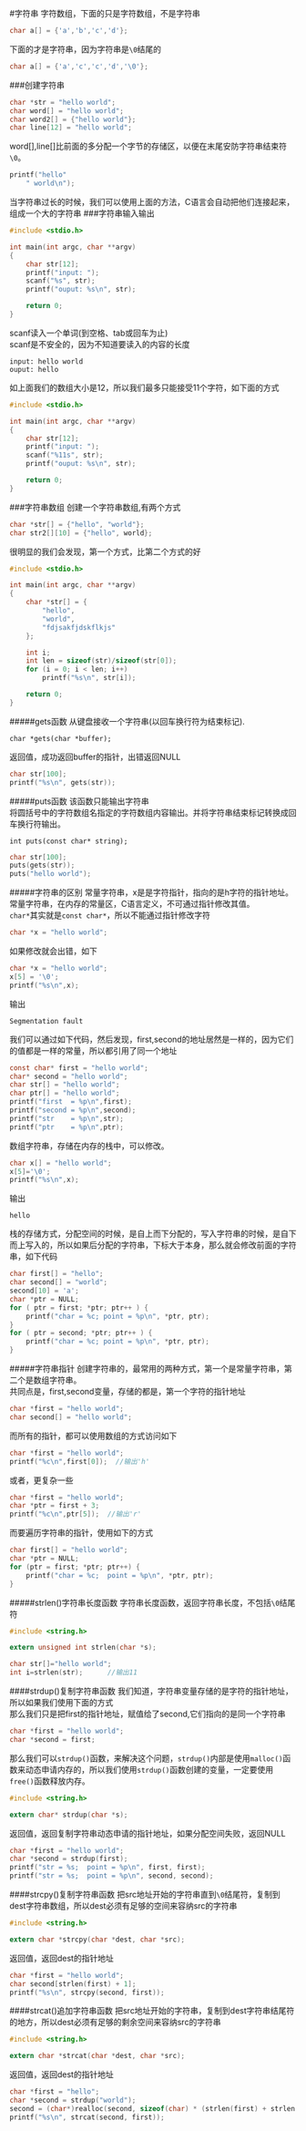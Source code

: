 #字符串
字符数组，下面的只是字符数组，不是字符串
```c
char a[] = {'a','b','c','d'};
```
下面的才是字符串，因为字符串是`\0`结尾的
```c
char a[] = {'a','c','c','d','\0'};
```
###创建字符串
```c
char *str = "hello world";
char word[] = "hello world";
char word2[] = {"hello world"};
char line[12] = "hello world";
```
word[],line[]比前面的多分配一个字节的存储区，以便在末尾安防字符串结束符`\0`。
```c
printf("hello"
	" world\n");
```
当字符串过长的时候，我们可以使用上面的方法，C语言会自动把他们连接起来，组成一个大的字符串
###字符串输入输出    
```c
#include <stdio.h>

int main(int argc, char **argv)
{
	char str[12];
	printf("input: ");
	scanf("%s", str);
	printf("ouput: %s\n", str);

	return 0;
}
```
scanf读入一个单词(到空格、tab或回车为止)           
scanf是不安全的，因为不知道要读入的内容的长度             
```text
input: hello world
ouput: hello
```
如上面我们的数组大小是12，所以我们最多只能接受11个字符，如下面的方式
```c
#include <stdio.h>

int main(int argc, char **argv)
{
	char str[12];
	printf("input: ");
	scanf("%11s", str);
	printf("ouput: %s\n", str);

	return 0;
}
```
###字符串数组
创建一个字符串数组,有两个方式
```c
char *str[] = {"hello", "world"};
char str2[][10] = {"hello", world};
```
很明显的我们会发现，第一个方式，比第二个方式的好
```c
#include <stdio.h>

int main(int argc, char **argv)
{
	char *str[] = {
		"hello", 
		"world",
		"fdjsakfjdskflkjs"
	};

	int i;
	int len = sizeof(str)/sizeof(str[0]);
	for (i = 0; i < len; i++)
		printf("%s\n", str[i]);

	return 0;
}
```       
#####gets函数
从键盘接收一个字符串(以回车换行符为结束标记).
```text
char *gets(char *buffer);
```
返回值，成功返回buffer的指针，出错返回NULL         
```c
char str[100];
printf("%s\n", gets(str));
```
#####puts函数
该函数只能输出字符串            
将圆括号中的字符数组名指定的字符数组内容输出。并将字符串结束标记转换成回车换行符输出。        
```text
int puts(const char* string);
```
```c
char str[100];
puts(gets(str));
puts("hello world");
```
#####字符串的区别
常量字符串，x是是字符指针，指向的是h字符的指针地址。常量字符串，在内存的常量区，C语言定义，不可通过指针修改其值。             
`char*`其实就是`const char*`，所以不能通过指针修改字符           
```c
char *x = "hello world";
```
如果修改就会出错，如下
```c
char *x = "hello world";
x[5] = '\0';
printf("%s\n",x);
```
输出
```text
Segmentation fault
```
我们可以通过如下代码，然后发现，first,second的地址居然是一样的，因为它们的值都是一样的常量，所以都引用了同一个地址
```c
const char* first = "hello world";
char* second = "hello world";
char str[] = "hello world";
char ptr[] = "hello world";
printf("first  = %p\n",first);
printf("second = %p\n",second);
printf("str    = %p\n",str);
printf("ptr    = %p\n",ptr);
```
数组字符串，存储在内存的栈中，可以修改。
```c
char x[] = "hello world";
x[5]='\0';
printf("%s\n",x);
```
输出
```text
hello
```
栈的存储方式，分配空间的时候，是自上而下分配的，写入字符串的时候，是自下而上写入的，所以如果后分配的字符串，下标大于本身，那么就会修改前面的字符串，如下代码
```c
char first[] = "hello";
char second[] = "world";
second[10] = 'a';
char *ptr = NULL;
for ( ptr = first; *ptr; ptr++ ) {
	printf("char = %c; point = %p\n", *ptr, ptr);
}
for ( ptr = second; *ptr; ptr++ ) {
	printf("char = %c; point = %p\n", *ptr, ptr);
}
```
#####字符串指针
创建字符串的，最常用的两种方式，第一个是常量字符串，第二个是数组字符串。          
共同点是，first,second变量，存储的都是，第一个字符的指针地址
```c
char *first = "hello world";
char second[] = "hello world";
```
而所有的指针，都可以使用数组的方式访问如下
```c
char *first = "hello world";
printf("%c\n",first[0]);  //输出'h'
```
或者，更复杂一些
```c
char *first = "hello world";
char *ptr = first + 3;
printf("%c\n",ptr[5]);  //输出'r'
```
而要遍历字符串的指针，使用如下的方式
```c
char first[] = "hello world";
char *ptr = NULL;
for (ptr = first; *ptr; ptr++) {
	printf("char = %c;  point = %p\n", *ptr, ptr);
}
```
#####strlen()字符串长度函数
字符串长度函数，返回字符串长度，不包括`\0`结尾符
```c
#include <string.h>

extern unsigned int strlen(char *s);
```
```c
char str[]="hello world";
int i=strlen(str);		//输出11
```
####strdup()复制字符串函数
我们知道，字符串变量存储的是字符的指针地址，所以如果我们使用下面的方式            
那么我们只是把first的指针地址，赋值给了second,它们指向的是同一个字符串
```c
char *first = "hello world";
char *second = first;
```
那么我们可以`strdup()`函数，来解决这个问题，`strdup()`内部是使用`malloc()`函数来动态申请内存的，所以我们使用`strdup()`函数创建的变量，一定要使用`free()`函数释放内存。
```c
#include <string.h>

extern char* strdup(char *s);
```
返回值，返回复制字符串动态申请的指针地址，如果分配空间失败，返回NULL         
```c
char *first = "hello world";
char *second = strdup(first);
printf("str = %s;  point = %p\n", first, first);
printf("str = %s;  point = %p\n", second, second);
```
####strcpy()复制字符串函数
把src地址开始的字符串直到`\0`结尾符，复制到dest字符串数组，所以dest必须有足够的空间来容纳src的字符串
```c
#include <string.h>

extern char *strcpy(char *dest, char *src);
```
返回值，返回dest的指针地址
```c
char *first = "hello world";
char second[strlen(first) + 1];
printf("%s\n", strcpy(second, first));
```
####strcat()追加字符串函数
把src地址开始的字符串，复制到dest字符串结尾符的地方，所以dest必须有足够的剩余空间来容纳src的字符串
```c
#include <string.h>

extern char *strcat(char *dest, char *src);
```
返回值，返回dest的指针地址
```c
char *first = "hello";
char *second = strdup("world");
second = (char*)realloc(second, sizeof(char) * (strlen(first) + strlen(second)));
printf("%s\n", strcat(second, first));
```
